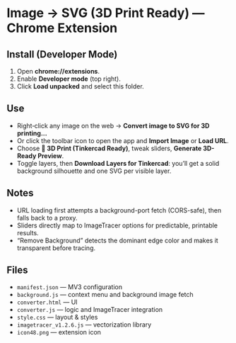 # Image → SVG (3D Print Ready) — Chrome Extension

## Install (Developer Mode)
1. Open **chrome://extensions**.
2. Enable **Developer mode** (top right).
3. Click **Load unpacked** and select this folder.

## Use
- Right‑click any image on the web → **Convert image to SVG for 3D printing...**
- Or click the toolbar icon to open the app and **Import Image** or **Load URL**.
- Choose **📐 3D Print (Tinkercad Ready)**, tweak sliders, **Generate 3D-Ready Preview**.
- Toggle layers, then **Download Layers for Tinkercad**: you’ll get a solid background silhouette and one SVG per visible layer.

## Notes
- URL loading first attempts a background-port fetch (CORS-safe), then falls back to a proxy.
- Sliders directly map to ImageTracer options for predictable, printable results.
- “Remove Background” detects the dominant edge color and makes it transparent before tracing.

## Files
- `manifest.json` — MV3 configuration
- `background.js` — context menu and background image fetch
- `converter.html` — UI
- `converter.js` — logic and ImageTracer integration
- `style.css` — layout & styles
- `imagetracer_v1.2.6.js` — vectorization library
- `icon48.png` — extension icon